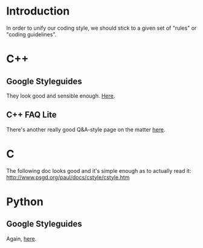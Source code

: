# Introduction #
In order to unify our coding style, we should stick to a given set of "rules" or "coding guidelines".

# C++ #
## Google Styleguides ##
They look good and sensible enough. [Here](http://google-styleguide.googlecode.com/svn/trunk/cppguide.xml).

## C++ FAQ Lite ##
There's another really good Q&A-style page on the matter [here](http://www.parashift.com/c++-faq-lite/coding-standards.html).

# C #
The following doc looks good and it's simple enough as to actually read it:
http://www.psgd.org/paul/docs/cstyle/cstyle.htm

# Python #
## Google Styleguides ##
Again, [here](http://google-styleguide.googlecode.com/svn/trunk/pyguide.html).